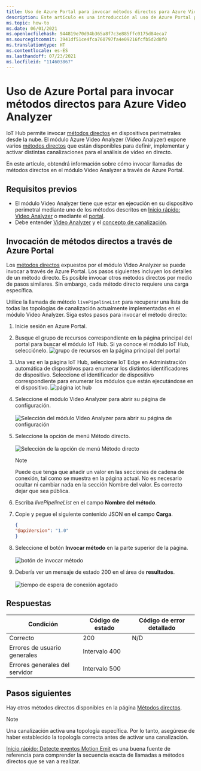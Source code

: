 ```yaml
---
title: Uso de Azure Portal para invocar métodos directos para Azure Video Analyzer
description: Este artículo es una introducción al uso de Azure Portal para invocar métodos directos para Azure Video Analyzer.
ms.topic: how-to
ms.date: 06/01/2021
ms.openlocfilehash: 944819e70d94b365a8f7c3e885ffc0175d84eca7
ms.sourcegitcommit: 3941df51ce4fca760797fa4e09216fcfb5d2d8f0
ms.translationtype: HT
ms.contentlocale: es-ES
ms.lasthandoff: 07/23/2021
ms.locfileid: "114603867"
---
```

# <a name="use-azure-portal-to-invoke-direct-methods-for-azure-video-analyzer"></a>Uso de Azure Portal para invocar métodos directos para Azure Video Analyzer

IoT Hub permite invocar [métodos directos](../../iot-hub/iot-hub-devguide-direct-methods.md#method-invocation-for-iot-edge-modules) en dispositivos perimetrales desde la nube. El módulo Azure Video Analyzer (Video Analyzer) expone varios [métodos directos](./direct-methods.md) que están disponibles para definir, implementar y activar distintas canalizaciones para el análisis de vídeo en directo.

En este artículo, obtendrá información sobre cómo invocar llamadas de métodos directos en el módulo Video Analyzer a través de Azure Portal.

## <a name="prerequisites"></a>Requisitos previos

* El módulo Video Analyzer tiene que estar en ejecución en su dispositivo perimetral mediante uno de los métodos descritos en [Inicio rápido: Video Analyzer](get-started-detect-motion-emit-events.md) o mediante el [portal](./deploy-iot-edge-device.md).
* Debe entender [Video Analyzer](overview.md) y el [concepto de canalización](pipeline.md).

## <a name="invoking-direct-methods-via-azure-portal"></a>Invocación de métodos directos a través de Azure Portal

Los [métodos directos](./direct-methods.md) expuestos por el módulo Video Analyzer se puede invocar a través de Azure Portal. Los pasos siguientes incluyen los detalles de un método directo. Es posible invocar otros métodos directos por medio de pasos similares. Sin embargo, cada método directo requiere una carga específica.

Utilice la llamada de método `livePipelineList` para recuperar una lista de todas las topologías de canalización actualmente implementadas en el módulo Video Analyzer. Siga estos pasos para invocar el método directo:

1. Inicie sesión en Azure Portal.
1. Busque el grupo de recursos correspondiente en la página principal del portal para buscar el módulo IoT Hub. Si ya conoce el módulo IoT Hub, selecciónelo.
    ![grupo de recursos en la página principal del portal](./media/use-azure-portal-to-invoke-direct-methods/portal-rg-home.png)
1. Una vez en la página IoT Hub, seleccione IoT Edge en Administración automática de dispositivos para enumerar los distintos identificadores de dispositivo. Seleccione el identificador de dispositivo correspondiente para enumerar los módulos que están ejecutándose en el dispositivo.
    ![página iot hub](./media/use-azure-portal-to-invoke-direct-methods/iot-hub-page.png)
1. Seleccione el módulo Video Analyzer para abrir su página de configuración.<br><br>
    ![Selección del módulo Video Analyzer para abrir su página de configuración](./media/use-azure-portal-to-invoke-direct-methods/modules.png)
1. Seleccione la opción de menú Método directo. <br><br>
    ![Selección de la opción de menú Método directo](./media/use-azure-portal-to-invoke-direct-methods/module-details.png)
    > [!NOTE]
    > Puede que tenga que añadir un valor en las secciones de cadena de conexión, tal como se muestra en la página actual. No es necesario ocultar ni cambiar nada en la sección Nombre del valor. Es correcto dejar que sea pública.

1. Escriba *livePipelineList* en el campo **Nombre del método**.
1. Copie y pegue el siguiente contenido JSON en el campo **Carga**.
    ```json
    {
    "@apiVersion": "1.0"
    }
    ```
1. Seleccione el botón **Invocar método** en la parte superior de la página.<br><br>
    ![botón de invocar método](./media/use-azure-portal-to-invoke-direct-methods/direct-method.png)
1. Debería ver un mensaje de estado 200 en el área de **resultados**.<br><br>
    ![tiempo de espera de conexión agotado](./media/use-azure-portal-to-invoke-direct-methods/connection-timeout.png)

## <a name="responses"></a>Respuestas

| Condición             | Código de estado | Código de error detallado |
|-----------------------|-------------|---------------------|
| Correcto               | 200         | N/D                 |
| Errores de usuario generales   | Intervalo 400   |                     |
| Errores generales del servidor | Intervalo 500   |                     |

## <a name="next-steps"></a>Pasos siguientes

Hay otros métodos directos disponibles en la página [Métodos directos](./direct-methods.md).

> [!NOTE]
> Una canalización activa una topología específica. Por lo tanto, asegúrese de haber establecido la topología correcta antes de activar una canalización.

[Inicio rápido: Detecte eventos Motion Emit](detect-motion-emit-events-quickstart.md) es una buena fuente de referencia para comprender la secuencia exacta de llamadas a métodos directos que se van a realizar.
